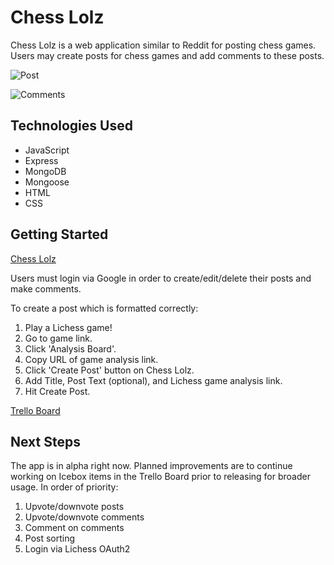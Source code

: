 # Chess Lolz

Chess Lolz is a web application similar to Reddit for posting chess games. Users may create posts for chess games and add comments to these posts.

![Post](https://imgur.com/a/u6FcXrz)

![Comments](https://imgur.com/a/mopmkEG)

## Technologies Used
* JavaScript
* Express
* MongoDB
* Mongoose
* HTML
* CSS

## Getting Started

[Chess Lolz](https://chess-lolz.herokuapp.com/)

Users must login via Google in order to create/edit/delete their posts and make comments.

To create a post which is formatted correctly:
1. Play a Lichess game!
2. Go to game link.
3. Click 'Analysis Board'.
4. Copy URL of game analysis link.
5. Click 'Create Post' button on Chess Lolz.
6. Add Title, Post Text (optional), and Lichess game analysis link.
7. Hit Create Post.

[Trello Board](https://trello.com/b/KxZLu2VI/ga-seir-project-2)

## Next Steps

The app is in alpha right now. Planned improvements are to continue working on Icebox items in the Trello Board prior to releasing for broader usage. In order of priority:
1. Upvote/downvote posts
2. Upvote/downvote comments
3. Comment on comments
4. Post sorting
5. Login via Lichess OAuth2